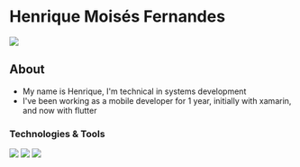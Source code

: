 # Henrique Moisés Fernandes

<a href="https://github.com/wRiqie/wRiqie">
  <img align="center" src="https://github-readme-stats.vercel.app/api?username=wRiqie&hide=contribs,prs,issues&count_private=true&show_icons=true&theme=tokyonight"/>
</a>

## About
- My name is Henrique, I'm technical in systems development 
- I've been working as a mobile developer for 1 year, initially with xamarin, and now with flutter

### Technologies & Tools

![](https://img.shields.io/badge/Code-Flutter-informational?style=flat&logo=flutter&logoColor=white&color=628FDB)
![](https://img.shields.io/badge/Code-Xamarin-informational?style=flat&logo=xamarin&logoColor=white&color=628FDB)
![](https://img.shields.io/badge/Database-Sql-informational?style=flat&logo=sql&logoColor=white&color=628FDB)
